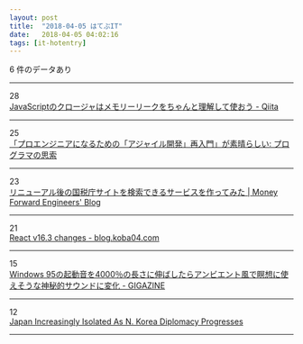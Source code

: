 ```yaml
---
layout: post
title:  "2018-04-05 はてぶIT"
date:   2018-04-05 04:02:16
tags: [it-hotentry]
---
```

6 件のデータあり

<hr><div class="row">
<div class="col-1"><span class="badge badge-pill badge-success h2">28</span></div>
<div class="col-11"><a href='https://qiita.com/102Design/items/be66ae7ba7d160d7e419' target='_blank'>JavaScriptのクロージャはメモリーリークをちゃんと理解して使おう - Qiita</a></div>
</div>
<hr>
<div class="row">
<div class="col-1"><span class="badge badge-pill badge-success h2">25</span></div>
<div class="col-11"><a href='http://forza.cocolog-nifty.com/blog/2018/04/post-4a98.html' target='_blank'>「プロエンジニアになるための「アジャイル開発」再入門」が素晴らしい: プログラマの思索</a></div>
</div>
<hr>
<div class="row">
<div class="col-1"><span class="badge badge-pill badge-success h2">23</span></div>
<div class="col-11"><a href='https://moneyforward.com/engineers_blog/2018/04/04/tax_newurl/' target='_blank'>リニューアル後の国税庁サイトを検索できるサービスを作ってみた | Money Forward Engineers' Blog</a></div>
</div>
<hr>
<div class="row">
<div class="col-1"><span class="badge badge-pill badge-success h2">21</span></div>
<div class="col-11"><a href='http://blog.koba04.com/post/2018/04/04/react-v163-changes/' target='_blank'>React v16.3 changes - blog.koba04.com</a></div>
</div>
<hr>
<div class="row">
<div class="col-1"><span class="badge badge-pill badge-success h2">15</span></div>
<div class="col-11"><a href='https://gigazine.net/news/20180404-windows-95-startup-sound-slowed-40-times/' target='_blank'>Windows 95の起動音を4000％の長さに伸ばしたらアンビエント風で瞑想に使えそうな神秘的サウンドに変化 - GIGAZINE</a></div>
</div>
<hr>
<div class="row">
<div class="col-1"><span class="badge badge-pill badge-success h2">12</span></div>
<div class="col-11"><a href='https://www.voanews.com/a/us-japan-summit/4331731.html' target='_blank'>Japan Increasingly Isolated As N. Korea Diplomacy Progresses</a></div>
</div>
<hr>
